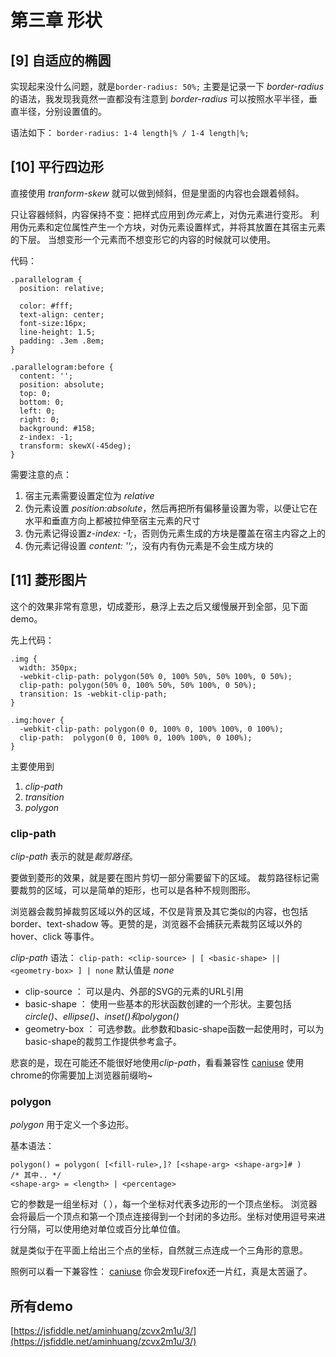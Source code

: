 # 第三章 形状

## [9] 自适应的椭圆
实现起来没什么问题，就是`border-radius: 50%;`
主要是记录一下 *border-radius* 的语法，我发现我竟然一直都没有注意到 *border-radius* 可以按照水平半径，垂直半径，分别设置值的。

语法如下：
`border-radius: 1-4 length|% / 1-4 length|%;`

## [10] 平行四边形

直接使用 *tranform-skew* 就可以做到倾斜，但是里面的内容也会跟着倾斜。

只让容器倾斜，内容保持不变：把样式应用到*伪元素*上，对伪元素进行变形。
利用伪元素和定位属性产生一个方块，对伪元素设置样式，并将其放置在其宿主元素的下层。
当想变形一个元素而不想变形它的内容的时候就可以使用。

代码：

```
.parallelogram {
  position: relative;
  
  color: #fff;
  text-align: center;
  font-size:16px;
  line-height: 1.5;
  padding: .3em .8em;
}

.parallelogram:before {
  content: '';
  position: absolute;
  top: 0;
  bottom: 0;
  left: 0;
  right: 0;
  background: #158;
  z-index: -1;
  transform: skewX(-45deg);
}
```

需要注意的点：

1. 宿主元素需要设置定位为 *relative*
2. 伪元素设置 *position:absolute*，然后再把所有偏移量设置为零，以便让它在水平和垂直方向上都被拉伸至宿主元素的尺寸
3. 伪元素记得设置*z-index: -1;*，否则伪元素生成的方块是覆盖在宿主内容之上的
4. 伪元素记得设置 *content: '';*，没有内有伪元素是不会生成方块的


## [11] 菱形图片

这个的效果非常有意思，切成菱形，悬浮上去之后又缓慢展开到全部，见下面demo。

先上代码：

```
.img {
  width: 350px;
  -webkit-clip-path: polygon(50% 0, 100% 50%, 50% 100%, 0 50%);
  clip-path: polygon(50% 0, 100% 50%, 50% 100%, 0 50%);
  transition: 1s -webkit-clip-path;
}

.img:hover {
  -webkit-clip-path: polygon(0 0, 100% 0, 100% 100%, 0 100%);
  clip-path:  polygon(0 0, 100% 0, 100% 100%, 0 100%);
}
```

主要使用到

1. *clip-path*
2. *transition*
3. *polygon*

### clip-path

*clip-path* 表示的就是*裁剪路径*。

要做到菱形的效果，就是要在图片剪切一部分需要留下的区域。
裁剪路径标记需要裁剪的区域，可以是简单的矩形，也可以是各种不规则图形。

浏览器会裁剪掉裁剪区域以外的区域，不仅是背景及其它类似的内容，也包括 border、text-shadow 等。更赞的是，浏览器不会捕获元素裁剪区域以外的 hover、click 等事件。

*clip-path* 语法：
`clip-path: <clip-source> | [ <basic-shape> || <geometry-box> ] | none`
默认值是 *none*

- clip-source ： 可以是内、外部的SVG的<clipPath>元素的URL引用
- basic-shape ： 使用一些基本的形状函数创建的一个形状。主要包括*circle()*、*ellipse()*、*inset()*和*polygon()*
- geometry-box ： 可选参数。此参数和basic-shape函数一起使用时，可以为basic-shape的裁剪工作提供参考盒子。


悲哀的是，现在可能还不能很好地使用*clip-path*，看看兼容性
[caniuse](http://caniuse.com/#search=clip-path)
使用chrome的你需要加上浏览器前缀哟~


### polygon

*polygon* 用于定义一个多边形。

基本语法：

```
polygon() = polygon( [<fill-rule>,]? [<shape-arg> <shape-arg>]# )
/* 其中.. */
<shape-arg> = <length> | <percentage>
```

它的参数是一组坐标对（<shape-arg> <shape-arg>），每一个坐标对代表多边形的一个顶点坐标。
浏览器会将最后一个顶点和第一个顶点连接得到一个封闭的多边形。坐标对使用逗号来进行分隔，可以使用绝对单位或百分比单位值。

就是类似于在平面上给出三个点的坐标，自然就三点连成一个三角形的意思。

照例可以看一下兼容性：
[caniuse](http://caniuse.com/#search=polygon)
你会发现Firefox还一片红，真是太苦逼了。



## 所有demo
[https://jsfiddle.net/aminhuang/zcvx2m1u/3/](https://jsfiddle.net/aminhuang/zcvx2m1u/3/)
